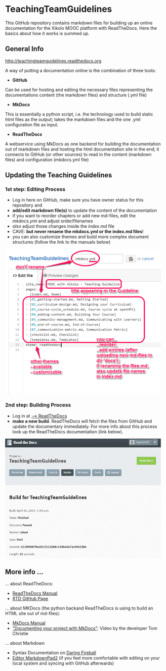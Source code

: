 # TeachingTeamGuidelines
This GitHub repository contains markdown files for building up an online documentation for the Xikolo MOOC platform with ReadTheDocs. Here the basics about how it works is summed up.

## General Info
http://teachingteamguidelines.readthedocs.org

A way of putting a documentation online is the combination of three tools:

- **GitHub**

Can be used for hosting and editing the necessary files representing the documentations content (the markdown files) and structure (.yml file)

- **MkDocs**

This is essentially a python script, i.e. the technology used to build static html files as the output; takes the markdown files and the one .yml configuration file as input.

- **ReadTheDocs**

A webservice using MkDocs as one backend for building the documentation out of markdown files and hosting the html documentation site in the end; it connects to GitHub (or other sources) to read in the content (markdown files) and configuration (mkdocs.yml file)

## Updating the Teaching Guidelines
### 1st step: Editing Process

- Log in here on GitHub, make sure you have owner status for this repository and
- **add/edit markdown file(s)** to update the content of the documentation
- if you want to reorder chapters or add new md-files, edit the *mkdocs.yml* and adjust order/filenames
- *also* adjust those changes inside the *index.md* file
- CAVE: **but never rename the mkdocs.yml or the index.md files**!
- you can also customize themes and build more complex document structures (follow the link to the manuals below)

![.yml configuration file](docs/img/readme/readme_screenshot.png)

### 2nd step: Building Process

- Log in at [--> ReadTheDocs](https://readthedocs.org)
- **make a new build**. ReadTheDocs will fetch the files from GitHub and update the documentary immediately. For more info about this process look up the ReadTheDocs documentation (link below).

![rtd environment](docs/img/readme/readme_screenshot-2.png)


## More info ...
... about ReadTheDocs:

 - [ReadTheDocs Manual](http://read-the-docs.readthedocs.org/en/latest/)
 - [RTD GitHub Page](https://github.com/rtfd/readthedocs.org)
 
... about MKDocs (the python backand ReadTheDocs is using to build an HTML site out of md-files):

 - [MkDocs Manual](http://www.mkdocs.org/)
 - ["Documenting your project with MkDocs"](https://ep2014.europython.eu/de/schedule/sessions/39/): Video by the developer Tom Christie

... about Markdown

 - Syntax Documentation on [Daring Fireball](http://daringfireball.net/projects/markdown/syntax)
 - [Editor MarkdownPad2](http://markdownpad.com/) (if you feel more comfortable with editing on your local system and syncing with GitHub afterwards)
 
 
